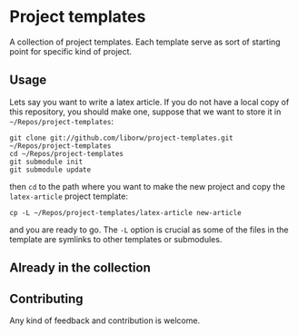 # Project templates
A collection of project templates. Each template serve as sort of starting point for specific kind of project.

## Usage

Lets say you want to write a latex article. If you do not have a local copy of this repository,
you should make one, suppose that we want to store it in `~/Repos/project-templates`:

    git clone git://github.com/liborw/project-templates.git ~/Repos/project-templates
    cd ~/Repos/project-templates
    git submodule init
    git submodule update

then `cd` to the path where you want to make the new project and copy the `latex-article` project template:

    cp -L ~/Repos/project-templates/latex-article new-article

and you are ready to go. The `-L` option is crucial as some of the files in the template are symlinks to other
templates or submodules.

## Already in the collection

    

## Contributing
Any kind of feedback and contribution is welcome.
